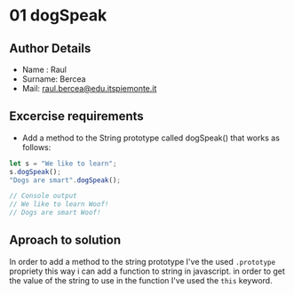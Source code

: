 # 01 dogSpeak

## Author Details

-   Name : Raul
-   Surname: Bercea
-   Mail: raul.bercea@edu.itspiemonte.it

## Excercise requirements

-   Add a method to the String prototype called dogSpeak() that works as follows:

```javascript
let s = "We like to learn";
s.dogSpeak();
"Dogs are smart".dogSpeak();
```

```javascript
// Console output
// We like to learn Woof!
// Dogs are smart Woof!
```

## Aproach to solution

In order to add a method to the string prototype I've the used `.prototype` propriety this way i can add a function to string in javascript. in order to get the value of the string to use in the function I've used the `this` keyword.
